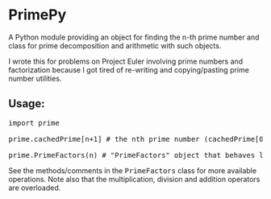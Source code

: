 PrimePy
=======

A Python module providing an object for finding the n-th prime number and class for prime decomposition and arithmetic with such objects.


I wrote this for problems on Project Euler involving prime numbers and factorization because I got tired of re-writing and copying/pasting prime number utilities.

## Usage:
<pre>
import prime

prime.cachedPrime[n+1] # the nth prime number (cachedPrime[0] is 2)

prime.PrimeFactors(n) # "PrimeFactors" object that behaves like a dict (prime:power pairs)
</pre>
See the methods/comments in the <tt>PrimeFactors</tt> class for more available operations. Note also that the multiplication, division and addition operators are overloaded.
